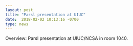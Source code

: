 ```yaml
---
layout: post
title: "Parsl presentation at UIUC"
date:  2018-02-02 10:13:16 -0700
type: news
---
```

Overview: Parsl presentation at UIUC/NCSA in room 1040.
